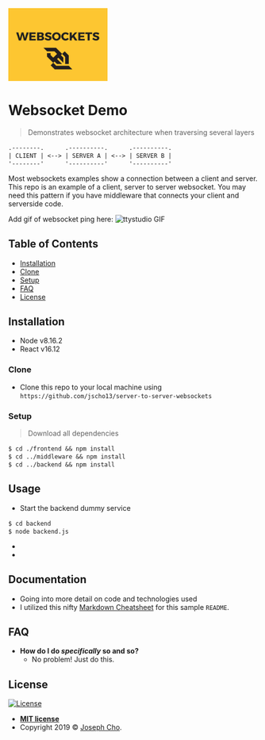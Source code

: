 <img src="websocket.png" style="width:200px" title="websocket" alt="websocket">

# Websocket Demo
> Demonstrates websocket architecture when traversing several layers

```
.--------.      .----------.      .----------.
| CLIENT | <--> | SERVER A | <--> | SERVER B |
'--------'      '----------'      '----------'
```

Most websockets examples show a connection between a client and server. This repo is an example of a client, server to server websocket. You may need this pattern if you have middleware that connects your client and serverside code.

Add gif of websocket ping here:
![ttystudio GIF](https://raw.githubusercontent.com/chjj/ttystudio/master/img/example.gif)

## Table of Contents

- [Installation](#installation)
- [Clone](#clone)
- [Setup](#Setup)
- [FAQ](#faq)
- [License](#license)


## Installation

- Node v8.16.2
- React v16.12

### Clone

- Clone this repo to your local machine using `https://github.com/jscho13/server-to-server-websockets`

### Setup

> Download all dependencies

```shell
$ cd ./frontend && npm install
$ cd ../middleware && npm install
$ cd ../backend && npm install
```

## Usage
- Start the backend dummy service
```shell
$ cd backend
$ node backend.js
```
- 
- 
## Documentation

- Going into more detail on code and technologies used
- I utilized this nifty <a href="https://github.com/adam-p/markdown-here/wiki/Markdown-Cheatsheet" target="_blank">Markdown Cheatsheet</a> for this sample `README`.

## FAQ

- **How do I do *specifically* so and so?**
    - No problem! Just do this.


## License

[![License](http://img.shields.io/:license-mit-blue.svg?style=flat-square)](http://badges.mit-license.org)

- **[MIT license](http://opensource.org/licenses/mit-license.php)**
- Copyright 2019 © <a href="https://www.linkedin.com/in/jscho13/" target="_blank">Joseph Cho</a>.
